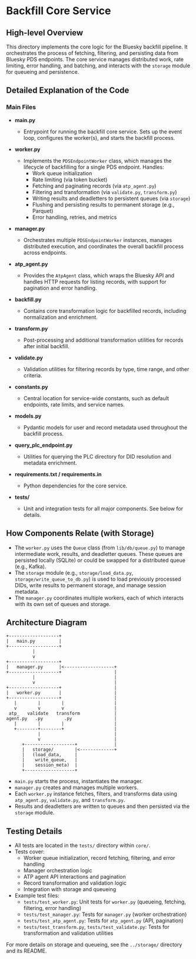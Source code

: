 # Backfill Core Service

## High-level Overview
This directory implements the core logic for the Bluesky backfill pipeline. It orchestrates the process of fetching, filtering, and persisting data from Bluesky PDS endpoints. The core service manages distributed work, rate limiting, error handling, and batching, and interacts with the `storage` module for queueing and persistence.

## Detailed Explanation of the Code

### Main Files

- **main.py**
  - Entrypoint for running the backfill core service. Sets up the event loop, configures the worker(s), and starts the backfill process.

- **worker.py**
  - Implements the `PDSEndpointWorker` class, which manages the lifecycle of backfilling for a single PDS endpoint. Handles:
    - Work queue initialization
    - Rate limiting (via token bucket)
    - Fetching and paginating records (via `atp_agent.py`)
    - Filtering and transformation (via `validate.py`, `transform.py`)
    - Writing results and deadletters to persistent queues (via `storage`)
    - Flushing and persisting results to permanent storage (e.g., Parquet)
    - Error handling, retries, and metrics

- **manager.py**
  - Orchestrates multiple `PDSEndpointWorker` instances, manages distributed execution, and coordinates the overall backfill process across endpoints.

- **atp_agent.py**
  - Provides the `AtpAgent` class, which wraps the Bluesky API and handles HTTP requests for listing records, with support for pagination and error handling.

- **backfill.py**
  - Contains core transformation logic for backfilled records, including normalization and enrichment.

- **transform.py**
  - Post-processing and additional transformation utilities for records after initial backfill.

- **validate.py**
  - Validation utilities for filtering records by type, time range, and other criteria.

- **constants.py**
  - Central location for service-wide constants, such as default endpoints, rate limits, and service names.

- **models.py**
  - Pydantic models for user and record metadata used throughout the backfill process.

- **query_plc_endpoint.py**
  - Utilities for querying the PLC directory for DID resolution and metadata enrichment.

- **requirements.txt / requirements.in**
  - Python dependencies for the core service.

- **tests/**
  - Unit and integration tests for all major components. See below for details.

## How Components Relate (with Storage)
- The `worker.py` uses the `Queue` class (from `lib/db/queue.py`) to manage intermediate work, results, and deadletter queues. These queues are persisted locally (SQLite) or could be swapped for a distributed queue (e.g., Kafka).
- The `storage` module (e.g., `storage/load_data.py`, `storage/write_queue_to_db.py`) is used to load previously processed DIDs, write results to permanent storage, and manage session metadata.
- The `manager.py` coordinates multiple workers, each of which interacts with its own set of queues and storage.

## Architecture Diagram

```
+-------------------+
|   main.py         |
+-------------------+
          |
          v
+-------------------+
|   manager.py      |<-------------------+
+-------------------+                    |
          |                              |
          v                              |
+-------------------+                    |
|   worker.py       |                    |
+-------------------+                    |
   |        |        |                   |
   v        v        v                   |
 atp_   validate   transform             |
agent.py   .py        .py                |
   |        |        |                   |
   +--------+--------+                   |
            |                            |
            v                            |
      +-------------------+              |
      |   storage/        |<-------------+
      |   (load_data,     |
      |    write_queue,   |
      |    session_meta)  |
      +-------------------+
```

- `main.py` starts the process, instantiates the manager.
- `manager.py` creates and manages multiple workers.
- Each `worker.py` instance fetches, filters, and transforms data using `atp_agent.py`, `validate.py`, and `transform.py`.
- Results and deadletters are written to queues and then persisted via the `storage` module.

## Testing Details

- All tests are located in the `tests/` directory within `core/`.
- Tests cover:
    - Worker queue initialization, record fetching, filtering, and error handling
    - Manager orchestration logic
    - ATP agent API interactions and pagination
    - Record transformation and validation logic
    - Integration with storage and queueing
- Example test files:
    - `tests/test_worker.py`: Unit tests for `worker.py` (queueing, fetching, filtering, error handling)
    - `tests/test_manager.py`: Tests for `manager.py` (worker orchestration)
    - `tests/test_atp_agent.py`: Tests for `atp_agent.py` (API, pagination)
    - `tests/test_transform.py`, `tests/test_validate.py`: Tests for transformation and validation utilities

For more details on storage and queueing, see the `../storage/` directory and its README.
